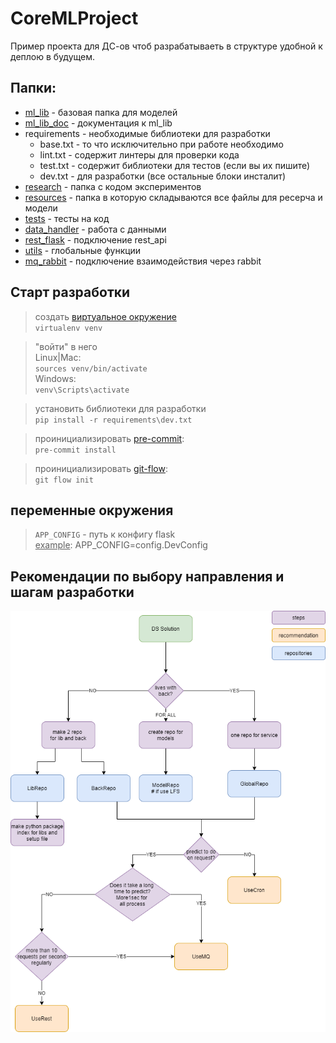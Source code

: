 # CoreMLProject

Пример проекта для ДС-ов чтоб разрабатываеть в структуре удобной к деплою в будущем.

## Папки: 
+ [ml_lib](./ml_lib/README.md) - базовая папка для моделей
+ [ml_lib_doc](./ml_lib_doc/README.md) - документация к ml_lib
+ requirements - необходимые библиотеки для разработки
  + base.txt - то что исключительно при работе необходимо
  + lint.txt - содержит линтеры для проверки кода
  + test.txt - содержит библиотеки для тестов (если вы их пишите)
  + dev.txt - для разработки (все остальные блоки инсталит)
+ [research](./research/README.md) - папка с кодом экспериментов
+ [resources](./resources/README.md) - папка в которую складываются все файлы для ресерча и модели
+ [tests](./tests/README.md) - тесты на код
+ [data_handler](./data_handler/README.md) - работа с данными
+ [rest_flask](./rest_flask/README.md) - подключение rest_api
+ [utils](./utils/README.md) - глобальные функции 
+ [mq_rabbit](./mq_rabbit/README.md) - подключение взаимодействия через rabbit 

## Старт разработки

> создать [виртуальное окружение](https://virtualenv.pypa.io/en/latest/) <br>
> `virtualenv venv`

> "войти" в него <br>
> Linux|Mac: <br>
> `sources venv/bin/activate`<br>
> Windows: <br>
> `venv\Scripts\activate`

> установить библиотеки для разработки<br>
> `pip install -r requirements\dev.txt`

> проинициализировать [pre-commit](https://pre-commit.com/): <br>
> `pre-commit install`

> проинициализировать [git-flow](https://danielkummer.github.io/git-flow-cheatsheet/index.html#): <br>
> `git flow init`

## переменные окружения 

> `APP_CONFIG` - путь к конфигу flask <br>
> <u>example</u>: APP_CONFIG=config.DevConfig

## Рекомендации по выбору направления и шагам разработки

![img](./src/CoreMl.drawio.png)